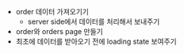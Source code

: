 - order 데이터 가져오기기
  - server side에서 데이터를 처리해서 보내주기
- order와 orders page 만들기
- 최초에 데이터를 받아오기 전에 loading state 보여주기

